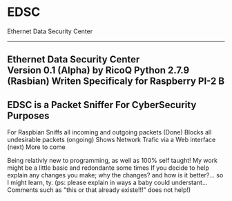# EDSC
Ethernet Data Security Center

-------------------------------------------------------
 Ethernet Data Security Center	                 
    Version 0.1 (Alpha) by RicoQ
    Python  2.7.9 (Rasbian)
    Writen Specificaly for Raspberry PI-2 B
--------------------------------------------------------
 EDSC is a Packet Sniffer For CyberSecurity Purposes
--------------------------------------------------------
 For Raspbian
     Sniffs all incoming and outgoing packets (Done)
     Blocks all undesirable packets (ongoing)
     Shows Network Trafic via a Web interface (next) 
     More to come

Being relativly new to programming, as well as 100% self taught! My work might be a little basic and redondante some times
If you decide to help explain any changes you make; why the changes? and how is it better?... so I might learn, ty. 
(ps: please explain in ways a baby could understant... Comments such as "this or that already existe!!!" does not help!)
